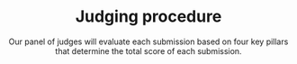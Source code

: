 ---
title: Judging procedure
subtitle: Our panel of judges will evaluate each submission based on four key pillars that determine the total score of each submission.
type: whyapply
order: 3
items:
  - icon: /assets/img/icons/gear-code-duotone-thin 1.svg
    title: Functionality & Execution
    text: <ul><li>The solution must run</li><li>It must perform the claimed functionality</li><li>Should be stable during demonstration</li><li>Effective handling of challenges</li></ul>
  - icon: /assets/img/icons/microchip-duotone-thin 1.svg
    title: Technical Innovation
    text: <ul><li>Novelty of the approach or application</li><li>Complexity of the AI techniques utilized</li><li>Handling of technical challenges</li><li>Technical creativity</li></ul>
  - icon: /assets/img/icons/bullseye-arrow-duotone-thin 1.svg
    title: Problem Solving & Impact
    text: <ul><li>Clarity of problem being addressed</li><li>Potential usefulness/impact</li><li>Addresses a significant need or challenge</li></ul>
  - icon: /assets/img/icons/person-chalkboard-duotone-thin 1.svg
    title: Presentation & Communication
    text: <ul><li>Quality of the demo/presentation</li><li>Clear explanation of technical aspects</li><li>Ability to answer questions</li><li>Storytelling and conveying the value proposition</li></ul>
---
